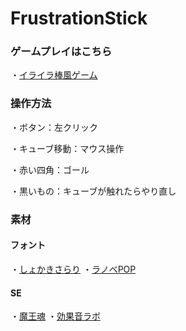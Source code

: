 # FrustrationStick

### ゲームプレイはこちら
・[イライラ棒風ゲーム](https://unityroom.com/games/frustrationstick)

### 操作方法
・ボタン：左クリック

・キューブ移動：マウス操作

・赤い四角：ゴール

・黒いもの：キューブが触れたらやり直し

### 素材
#### フォント
・[しょかきさらり](https://booth.pm/en/items/2199202?registration=1)
・[ラノベPOP](http://www.fontna.com/blog/1706/)

####  SE
・[魔王魂](https://maou.audio/)
・[効果音ラボ](https://soundeffect-lab.info/)
